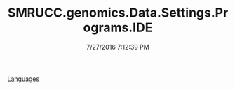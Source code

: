 ﻿---
title: SMRUCC.genomics.Data.Settings.Programs.IDE
date: 7/27/2016 7:12:39 PM
---

[Languages](T-SMRUCC.genomics.Data.Settings.Programs.IDE.Languages.html)
